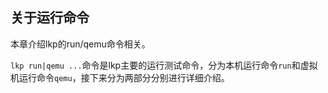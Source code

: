 ## 关于运行命令

本章介绍lkp的run/qemu命令相关。

`lkp run|qemu ...`命令是lkp主要的运行测试命令，分为本机运行命令`run`和虚拟机运行命令`qemu`，接下来分为两部分分别进行详细介绍。
